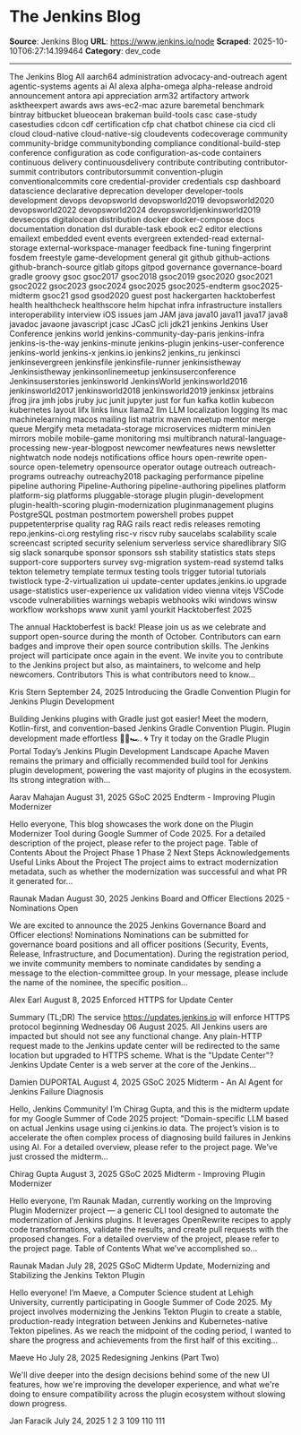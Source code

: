 # The Jenkins Blog

**Source**: Jenkins Blog
**URL**: https://www.jenkins.io/node
**Scraped**: 2025-10-10T06:27:14.199464
**Category**: dev_code

---

The Jenkins Blog
All
aarch64
administration
advocacy-and-outreach
agent
agentic-systems
agents
ai
AI
alexa
alpha-omega
alpha-release
android
announcement
antora
api
appreciation
arm32
artifactory
artwork
asktheexpert
awards
aws
aws-ec2-mac
azure
baremetal
benchmark
bintray
bitbucket
blueocean
brakeman
build-tools
casc
case-study
casestudies
cdcon
cdf
certification
cfp
chat
chatbot
chinese
cia
cicd
cli
cloud
cloud-native
cloud-native-sig
cloudevents
codecoverage
community
community-bridge
communitybonding
compliance
conditional-build-step
conference
configuration as code
configuration-as-code
containers
continuous delivery
continuousdelivery
contribute
contributing
contributor-summit
contributors
contributorsummit
convention-plugin
conventionalcommits
core
credential-provider
credentials
csp
dashboard
datascience
declarative
deprecation
developer
developer-tools
development
devops
devopsworld
devopsworld2019
devopsworld2020
devopsworld2022
devopsworld2024
devopsworldjenkinsworld2019
devsecops
digitalocean
distribution
docker
docker-compose
docs
documentation
donation
dsl
durable-task
ebook
ec2
editor
elections
emailext
embedded
event
events
evergreen
extended-read
external-storage
external-workspace-manager
feedback
fine-tuning
fingerprint
fosdem
freestyle
game-development
general
git
github
github-actions
github-branch-source
gitlab
gitops
gitpod
governance
governance-board
gradle
groovy
gsoc
gsoc2017
gsoc2018
gsoc2019
gsoc2020
gsoc2021
gsoc2022
gsoc2023
gsoc2024
gsoc2025
gsoc2025-endterm
gsoc2025-midterm
gsoc21
gsod
gsod2020
guest post
hackergarten
hacktoberfest
health
healthcheck
healthscore
helm
hipchat
infra
infrastructure
installers
interoperability
interview
iOS
issues
jam
JAM
java
java10
java11
java17
java8
javadoc
javaone
javascript
jcasc
JCasC
jcli
jdk21
jenkins
Jenkins User Conference
jenkins world
jenkins-community-day-paris
jenkins-infra
jenkins-is-the-way
jenkins-minute
jenkins-plugin
jenkins-user-conference
jenkins-world
jenkins-x
jenkins.io
jenkins2
jenkins_ru
jenkinsci
jenkinsevergreen
jenkinsfile
jenkinsfile-runner
jenkinsistheway
Jenkinsistheway
jenkinsonlinemeetup
jenkinsuserconference
Jenkinsuserstories
jenkinsworld
JenkinsWorld
jenkinsworld2016
jenkinsworld2017
jenkinsworld2018
jenkinsworld2019
jenkinsx
jetbrains
jfrog
jira
jmh
jobs
jruby
juc
junit
jupyter
just for fun
kafka
kotlin
kubecon
kubernetes
layout
lifx
links
linux
llama2
llm
LLM
localization
logging
lts
mac
machinelearning
macos
mailing list
matrix
maven
meetup
mentor
merge queue
Mergify
meta
metadata-storage
microservices
midterm
miniJen
mirrors
mobile
mobile-game
monitoring
msi
multibranch
natural-language-processing
new-year-blogpost
newcomer
newfeatures
news
newsletter
nightwatch
node
nodejs
notifications
office hours
open-rewrite
open-source
open-telemetry
opensource
operator
outage
outreach
outreach-programs
outreachy
outreachy2018
packaging
performance
pipeline
pipeline authoring
Pipeline-Authoring
pipeline-authoring
pipelines
platform
platform-sig
platforms
pluggable-storage
plugin
plugin-development
plugin-health-scoring
plugin-modernization
pluginmanagement
plugins
PostgreSQL
postman
postmortem
powershell
probes
puppet
puppetenterprise
quality
rag
RAG
rails
react
redis
releases
remoting
repo.jenkins-ci.org
restyling
risc-v
riscv
ruby
saucelabs
scalability
scale
screencast
scripted
security
selenium
serverless
service
sharedlibrary
SIG
sig
slack
sonarqube
sponsor
sponsors
ssh
stability
statistics
stats
steps
support-core
supporters
survey
svg-migration
system-read
systemd
talks
tekton
telemetry
template
termux
testing
tools
trigger
tutorial
tutorials
twistlock
type-2-virtualization
ui
update-center
updates.jenkins.io
upgrade
usage-statistics
user-experience
ux
validation
video
vienna
vitejs
VSCode
vscode
vulnerabilities
warnings
webapis
webhooks
wiki
windows
winsw
workflow
workshops
www
xunit
yaml
yourkit
Hacktoberfest 2025

The annual Hacktoberfest is back! Please join us as we celebrate and support open-source during the month of October. Contributors can earn badges and improve their open source contribution skills. The Jenkins project will participate once again in the event. We invite you to contribute to the Jenkins project but also, as maintainers, to welcome and help newcomers. Contributors This is what contributors need to know...

Kris Stern
September 24, 2025
Introducing the Gradle Convention Plugin for Jenkins Plugin Development

Building Jenkins plugins with Gradle just got easier! Meet the modern, Kotlin-first, and convention-based Jenkins Gradle Convention Plugin. Plugin development made effortless 🏄‍♂️🏎️. 🌀 Try it today on the Gradle Plugin Portal Today’s Jenkins Plugin Development Landscape Apache Maven remains the primary and officially recommended build tool for Jenkins plugin development, powering the vast majority of plugins in the ecosystem. Its strong integration with...

Aarav Mahajan
August 31, 2025
GSoC 2025 Endterm - Improving Plugin Modernizer

Hello everyone, This blog showcases the work done on the Plugin Modernizer Tool during Google Summer of Code 2025. For a detailed description of the project, please refer to the project page. Table of Contents About the Project Phase 1 Phase 2 Next Steps Acknowledgements Useful Links About the Project The project aims to extract modernization metadata, such as whether the modernization was successful and what PR it generated for...

Raunak Madan
August 30, 2025
Jenkins Board and Officer Elections 2025 - Nominations Open

We are excited to announce the 2025 Jenkins Governance Board and Officer elections! Nominations Nominations can be submitted for governance board positions and all officer positions (Security, Events, Release, Infrastructure, and Documentation). During the registration period, we invite community members to nominate candidates by sending a message to the election-committee group. In your message, please include the name of the nominee, the specific position...

Alex Earl
August 8, 2025
Enforced HTTPS for Update Center

Summary (TL;DR) The service https://updates.jenkins.io will enforce HTTPS protocol beginning Wednesday 06 August 2025. All Jenkins users are impacted but should not see any functional change. Any plain-HTTP request made to the Jenkins update center will be redirected to the same location but upgraded to HTTPS scheme. What is the "Update Center"? Jenkins Update Center is a web server at the core of the Jenkins...

Damien DUPORTAL
August 4, 2025
GSoC 2025 Midterm - An AI Agent for Jenkins Failure Diagnosis

Hello, Jenkins Community! I’m Chirag Gupta, and this is the midterm update for my Google Summer of Code 2025 project: "Domain-specific LLM based on actual Jenkins usage using ci.jenkins.io data. The project’s vision is to accelerate the often complex process of diagnosing build failures in Jenkins using AI. For a detailed overview, please refer to the project page. We’ve just crossed the midterm...

Chirag Gupta
August 3, 2025
GSoC 2025 Midterm - Improving Plugin Modernizer

Hello everyone, I’m Raunak Madan, currently working on the Improving Plugin Modernizer project — a generic CLI tool designed to automate the modernization of Jenkins plugins. It leverages OpenRewrite recipes to apply code transformations, validate the results, and create pull requests with the proposed changes. For a detailed overview of the project, please refer to the project page. Table of Contents What we’ve accomplished so...

Raunak Madan
July 28, 2025
GSoC Midterm Update, Modernizing and Stabilizing the Jenkins Tekton Plugin

Hello everyone! I’m Maeve, a Computer Science student at Lehigh University, currently participating in Google Summer of Code 2025. My project involves modernizing the Jenkins Tekton Plugin to create a stable, production-ready integration between Jenkins and Kubernetes-native Tekton pipelines. As we reach the midpoint of the coding period, I wanted to share the progress and achievements from the first half of this exciting...

Maeve Ho
July 28, 2025
Redesigning Jenkins (Part Two)

We'll dive deeper into the design decisions behind some of the new UI features, how we're improving the developer experience, and what we're doing to ensure compatibility across the plugin ecosystem without slowing down progress.

Jan Faracik
July 24, 2025
1
2
3
109
110
111
